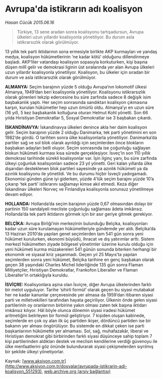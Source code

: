 # Avrupa'da istikrarın adı koalisyon

*Hasan Cücük 2015.06.16*

<div class="pNewsDetailMainContent" itemprop="articleBody">
 <blockquote>
  <p>
   Türkiye, 13 sene aradan sonra koalisyonu tartışadursun, Avrupa ülkeleri uzun yıllardır koalisyonla yönetiliyor. Bu durum asla istikrarsızlık olarak görülmüyor.
  </p>
 </blockquote>
 <p>
  13 yıllık tek parti iktidarının sona ermesiyle birlikte AKP kurmayları ve yandaş medya, koalisyon hükümetlerinin ‘ne kadar kötü’ olduğunu dillendirmeye başladı. AKP’liler vatandaşı koalisyon sopasıyla korkuturken, kişi başına düşen millî gelir ve demokrasi liginin üst sıralarında yer alan Avrupa ülkeleri uzun yıllardır koalisyonla yönetiliyor. Koalisyon, bu ülkeler için sıradan bir durum ve asla istikrarsızlık olarak görülmüyor.
 </p>
 <p>
  <strong>
   ALMANYA:
  </strong>
  Seçim barajının yüzde 5 olduğu Avrupa’nın lokomotif ülkesi Almanya, 1949’dan beri koalisyonla yönetiliyor. Koalisyonu istikrarsızlık olarak görenleri tekzip edercesine bu süre zarfında sadece 8 değişik isim başbakanlık yaptı. Her seçim sonrasında sandıktan koalisyon çıkmasına karşın, kurulan hükümetler hep uzun ömürlü oldu. Almanya’yı en uzun süre (16 yıl), 5 kez başbakanlık koltuğuna oturan Helmut Kohl yönetti. Son 66 yılda Hıristiyan Demokratlar 5, Sosyal Demokratlar ise 3 başbakan çıkardı.
 </p>
 <p>
  <strong>
   İSKANDİNAVYA:
  </strong>
  İskandinavya ülkeleri denince akla her daim koalisyon gelir. Seçim barajının yüzde 2 olduğu Danimarka, tek parti yönetimini en son 1982’de gördü. O tarihten sonra ülke koalisyonlarla yönetiliyor. Danimarka’da partiler sağ ve sol blok olarak ayrıldığı için seçimlerden önce blokların başbakan adayları belli oluyor. Seçim sonrasında ise çoğunluğu sağlayan blokun hükümeti kurması kısa sürede gerçekleşiyor. İsveç’in son 110 yıllık demokrasi tarihinde sürekli koalisyonlar var. İşin ilginç yanı, bu süre zarfında ülkeyi çoğunluk koalisyonları sadece 23 yıl yönetti. Geri kalan yıllarda ülke dışarıdan desteklenen blok partileri sayesinde ya azınlık hükümeti ya da azınlık koalisyonu ile yönetildi. Ve bu durumu hiçbir İsveçli yadırgamadı. Ekonomisi günden güne iyi giderken, yüzde 4’lük seçim barajını yüzde 10’a çıkarıp ‘tek parti’ istikrarını sağlamayı kimse akıl etmedi. Keza diğer İskandinav ülkeleri Norveç ve Finlandiya koalisyonla sorunsuz yönetilmeye devam ediyor.
 </p>
 <p>
  <strong>
   HOLLANDA:
  </strong>
  Hollanda’da seçim barajının yüzde 0,67 olmasından dolayı bir partinin 150 sandalyeli mecliste çoğunluğu sağlaması âdeta imkânsız. Hollanda’da tek parti iktidarını görmek için bir asır geriye gitmek gerekiyor.
 </p>
 <p>
  <strong>
   BELÇİKA:
  </strong>
  Avrupa Birliği’nin merkezinin bulunduğu Belçika, koalisyonları kadar uzun süre kurulamayan hükümetleriyle gündemde yer aldı. Belçika’da 13 Haziran 2010’da yapılan genel seçimlerden tam 541 gün sonra yeni hükümet kurulurken, ekonomi büyüdü, ihracat ve dış yatırımlar arttı. Sistem merkezî hükümetten ziyade bölgesel yönetimler üzerine kurulu olduğu için yeni hükümeti kurma müzakereleri 541 günün sonunda biterken herhangi bir ekonomik ve siyasal kriz yaşanmadı. Geçen yıl 25 Mayıs’ta yapılan seçimlerden sonra yeni hükümet, Belçika tarihine en genç başbakan olarak geçen 38 yaşındaki Charles Michel liderliğinde 135 gün sonra Flaman Milliyetçiler, Hıristiyan Demokratlar, Frankofon Liberaller ve Flaman Liberaller’in ortaklığıyla kuruldu.
 </p>
 <p>
  <strong>
   İSVİÇRE:
  </strong>
  Koalisyonlara aşina olan İsviçre, diğer Avrupa ülkelerinden farklı bir metot uyguluyor. Tarihe ‘sihirli formül’ olarak geçen bu siyasi mutabakat her ne kadar kanunlar çerçevesinde yer almasa da 1959’dan itibaren siyasi parti ve milletvekilleri tarafından hayata geçiriliyor. Ülkenin önde gelen siyasi partilerinin oy oranlarının birbirine yakın olması zaten tek başına iktidarı imkânsız kılıyor. Hâl böyle olunca dönemin siyasi iradesi hükümet aritmetiğini belirleyen bir formül geliştiriyor. 7 kişiden oluşan kabinede, seçimlerde en çok oy alan ilk üç partiden ikişer, dördüncü partiden ise bir bakanın yer alması öngörülüyor. Bu sistemde en dikkat çeken ise parti başkanlarının hükümette yer almaması. Sol, sağ, muhafazakâr, liberal ve Hıristiyan demokrat gibi birbirinden farklı siyasi düşünceye sahip toplam 7 kişi partilerinden aldıkları destek ve meclisin kendilerine verdiği güvenoyu ile ülke menfaatlerini göz önünde bulundurarak siyasi çekişmelerden sıyrılmış bir şekilde ülkeyi yönetiyorlar.
 </p>
</div>


Kaynak: [www.aksiyon.com.tr](http://www.aksiyon.com.tr/dosyalar/avrupada-istikrarin-adi-koalisyon_551293), [web.archive.org (arşiv bağlantısı)](http://web.archive.org/web/20150721094301/http://www.aksiyon.com.tr/dosyalar/avrupada-istikrarin-adi-koalisyon_551293)
